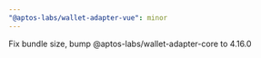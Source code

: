 ```yaml
---
"@aptos-labs/wallet-adapter-vue": minor
---
```


Fix bundle size, bump @aptos-labs/wallet-adapter-core to 4.16.0

